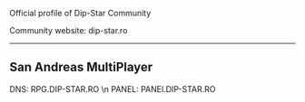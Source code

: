 Official profile of Dip-Star Community

Community website: dip-star.ro

------------------------
San Andreas MultiPlayer
------------------------
DNS: RPG.DIP-STAR.RO \n
PANEL: PANEl.DIP-STAR.RO

